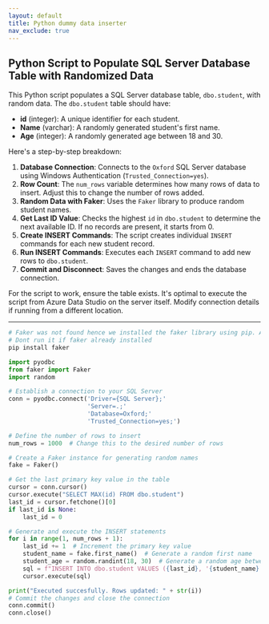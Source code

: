 ```yaml
---
layout: default
title: Python dummy data inserter
nav_exclude: true
---
```


## Python Script to Populate SQL Server Database Table with Randomized Data

This Python script populates a SQL Server database table, `dbo.student`, with random data. The `dbo.student` table should have:

- **id** (integer): A unique identifier for each student.
- **Name** (varchar): A randomly generated student's first name.
- **Age** (integer): A randomly generated age between 18 and 30.

Here's a step-by-step breakdown:

1. **Database Connection**: Connects to the `Oxford` SQL Server database using Windows Authentication (`Trusted_Connection=yes`).
2. **Row Count**: The `num_rows` variable determines how many rows of data to insert. Adjust this to change the number of rows added.
3. **Random Data with Faker**: Uses the `Faker` library to produce random student names.
4. **Get Last ID Value**: Checks the highest `id` in `dbo.student` to determine the next available ID. If no records are present, it starts from 0.
5. **Create INSERT Commands**: The script creates individual `INSERT` commands for each new student record.
6. **Run INSERT Commands**: Executes each `INSERT` command to add new rows to `dbo.student`.
7. **Commit and Disconnect**: Saves the changes and ends the database connection.

For the script to work, ensure the table exists. It's optimal to execute the script from Azure Data Studio on the server itself. Modify connection details if running from a different location.

---
```python
# Faker was not found hence we installed the faker library using pip. Alternatively you can  the command in terminal(mac) or command prompt(windows)
# Dont run it if faker already installed
pip install faker

```
```python
import pyodbc
from faker import Faker
import random

# Establish a connection to your SQL Server
conn = pyodbc.connect('Driver={SQL Server};'
                      'Server=.;'
                      'Database=Oxford;'
                      'Trusted_Connection=yes;')

# Define the number of rows to insert
num_rows = 1000  # Change this to the desired number of rows

# Create a Faker instance for generating random names
fake = Faker()

# Get the last primary key value in the table
cursor = conn.cursor()
cursor.execute("SELECT MAX(id) FROM dbo.student")
last_id = cursor.fetchone()[0]
if last_id is None:
    last_id = 0

# Generate and execute the INSERT statements
for i in range(1, num_rows + 1):
    last_id += 1  # Increment the primary key value
    student_name = fake.first_name()  # Generate a random first name
    student_age = random.randint(18, 30)  # Generate a random age between 18 and 30
    sql = f"INSERT INTO dbo.student VALUES ({last_id}, '{student_name}', {student_age})"
    cursor.execute(sql)

print("Executed succesfully. Rows updated: " + str(i))
# Commit the changes and close the connection
conn.commit()
conn.close()

```